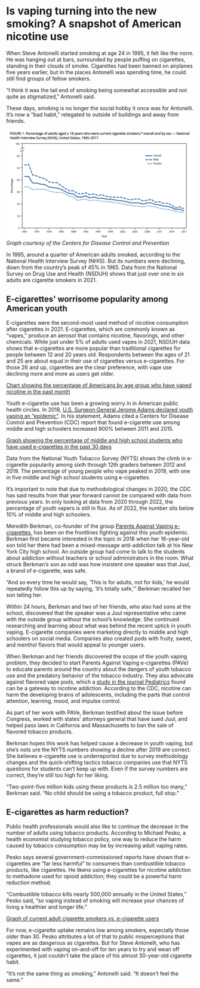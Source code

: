 # Is vaping turning into the new smoking? A snapshot of American nicotine use 

When Steve Antonelli started smoking at age 24 in 1995, it felt like the norm. He was hanging out at bars, surrounded by people puffing on cigarettes, standing in their clouds of smoke. Cigarettes had been banned on airplanes five years earlier, but in the places Antonelli was spending time, he could still find groups of fellow smokers. 

“I think it was the tail end of smoking being somewhat accessible and not quite as stigmatized,” Antonelli said. 

These days, smoking is no longer the social hobby it once was for Antonelli. It’s now a “bad habit,” relegated to outside of buildings and away from friends. 

![Chart showing the percentage of American adult smokers over time](PercentageSmokers1965-2017_CDC.png) 
*Graph courtesy of the Centers for Disease Control and Prevention* 

In 1995, around a quarter of American adults smoked, according to the National Health Interview Survey (NHIS). But its numbers were declining, down from the country’s peak of 45% in 1965. Data from the National Survey on Drug Use and Health (NSDUH) shows that just over one in six adults are cigarette smokers in 2021.  

## E-cigarettes' worrisome popularity among American youth 

E-cigarettes were the second-most used method of nicotine consumption after cigarettes in 2021. E-cigarettes, which are commonly known as “vapes,” produce an aerosol that contains nicotine, flavorings, and other chemicals. While just under 5% of adults used vapes in 2021, NSDUH data shows that e-cigarettes are more popular than traditional cigarettes for people between 12 and 20 years old. Respondents between the ages of 21 and 25 are about equal in their use of cigarettes versus e-cigarettes. For those 26 and up, cigarettes are the clear preference, with vape use declining more and more as users get older.  

[Chart showing the percentage of Americans by age group who have vaped nicotine in the past month](https://docs.google.com/spreadsheets/d/e/2PACX-1vRWTKQSOjEHSpWSjN_SRrU2qVrIdf9730PnnpJshX9vOz-_RTNJbzXb2XOvvlhnAHlaZm4fzzw0vD2h/pubchart?oid=2106503104&format=interactive) 

Youth e-cigarette use has been a growing worry in in American public health circles. In 2018, [U.S. Surgeon General Jerome Adams declared youth vaping an “epidemic”](https://e-cigarettes.surgeongeneral.gov/documents/surgeon-generals-advisory-on-e-cigarette-use-among-youth-2018.pdf). In his statement, Adams cited a Centers for Disease Control and Prevention (CDC) report that found e-cigarette use among middle and high schoolers increased 900% between 2011 and 2015. 

[Graph showing the percentage of middle and high school students who have used e-cigarettes in the past 30 days](https://docs.google.com/spreadsheets/d/e/2PACX-1vRWTKQSOjEHSpWSjN_SRrU2qVrIdf9730PnnpJshX9vOz-_RTNJbzXb2XOvvlhnAHlaZm4fzzw0vD2h/pubchart?oid=266831998&format=interactive) 

Data from the National Youth Tobacco Survey (NYTS) shows the climb in e-cigarette popularity among sixth through 12th graders between 2012 and 2019. The percentage of young people who vape peaked in 2019, with one in five middle and high school students using e-cigarettes. 

It’s important to note that due to methodological changes in 2020, the CDC has said results from that year forward cannot be compared with data from previous years. In only looking at data from 2020 through 2022, the percentage of youth vapers is still in flux. As of 2022, the number sits below 10% of middle and high schoolers. 

Meredith Berkman, co-founder of the group [Parents Against Vaping e-cigarettes](https://www.parentsagainstvaping.org/), has been on the frontlines fighting against this youth epidemic. Berkman first became interested in the topic in 2018 when her 16-year-old son told her there had been a mixed-message anti-addiction talk at his New York City high school. An outside group had come to talk to the students about addiction without teachers or school administrators in the room. What struck Berkman’s son as odd was how insistent one speaker was that Juul, a brand of e-cigarette, was safe. 

“And so every time he would say, ‘This is for adults, not for kids,’ he would repeatedly follow this up by saying, ‘It’s totally safe,’” Berkman recalled her son telling her.  

Within 24 hours, Berkman and two of her friends, who also had sons at the school, discovered that the speaker was a Juul representative who came with the outside group without the school’s knowledge. She continued researching and learning about what was behind the recent uptick in youth vaping. E-cigarette companies were marketing directly to middle and high schoolers on social media. Companies also created pods with fruity, sweet, and menthol flavors that would appeal to younger users. 

When Berkman and her friends discovered the scope of the youth vaping problem, they decided to start Parents Against Vaping e-cigarettes (PAVe) to educate parents around the country about the dangers of youth tobacco use and the predatory behavior of the tobacco industry. They also advocate against flavored vape pods, which a [study in the journal Pediatrics](https://www.ncbi.nlm.nih.gov/pmc/articles/PMC6856781/) found can be a gateway to nicotine addiction. According to the CDC, nicotine can harm the developing brains of adolescents, including the parts that control attention, learning, mood, and impulse control. 

As part of her work with PAVe, Berkman testified about the issue before Congress, worked with states’ attorneys general that have sued Juul, and helped pass laws in California and Massachusetts to ban the sale of flavored tobacco products. 

Berkman hopes this work has helped cause a decrease in youth vaping, but she’s nots ure the NYTS numbers showing a decline after 2019 are correct. She believes e-cigarette use is underreported due to survey methodology changes and the quick-shifting tactics tobacco companies use that NYTS questions for students can’t keep up with. Even if the survey numbers are correct, they’re still too high for her liking. 

“Two-point-five million kids using these products is 2.5 million too many,” Berkman said. “No child should be using a tobacco product, full stop.” 

## E-cigarettes as harm reduction? 

Public health professionals would also like to continue the decrease in the number of adults using tobacco products. According to Michael Pesko, a health economist studying tobacco policy, one way to reduce the harm caused by tobacco consumption may be by increasing adult vaping rates.  

Pesko says several government-commissioned reports have shown that e-cigarettes are “far less harmful” to consumers than combustible tobacco products, like cigarettes. He likens using e-cigarettes for nicotine addiction to methadone used for opioid addiction; they could be a powerful harm reduction method. 

“Combustible tobacco kills nearly 500,000 annually in the United States,” Pesko said, “so vaping instead of smoking will increase your chances of living a healthier and longer life.” 

[Graph of current adult cigarette smokers vs. e-cigarette users](https://docs.google.com/spreadsheets/d/e/2PACX-1vRWTKQSOjEHSpWSjN_SRrU2qVrIdf9730PnnpJshX9vOz-_RTNJbzXb2XOvvlhnAHlaZm4fzzw0vD2h/pubchart?oid=1533604597&format=interactive) 

For now, e-cigarette uptake remains low among smokers, especially those older than 30. Pesko attributes a lot of that to public misperceptions that vapes are as dangerous as cigarettes. But for Steve Antonelli, who has experimented with vaping on-and-off for ten years to try and wean off cigarettes, it just couldn't take the place of his almost 30-year-old cigarette habit.  

“It’s not the same thing as smoking,” Antonelli said. “It doesn’t feel the same.” 
